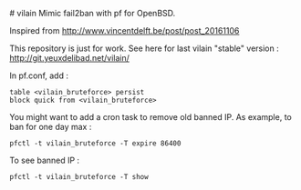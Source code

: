 # vilain
Mimic fail2ban with pf for OpenBSD.

Inspired from http://www.vincentdelft.be/post/post_20161106

This repository is just for work.
See here for last vilain "stable" version : http://git.yeuxdelibad.net/vilain/  


In pf.conf, add : 

    table <vilain_bruteforce> persist
    block quick from <vilain_bruteforce> 

You might want to add a cron task to remove old banned IP. As example, to ban for one day max : 

    pfctl -t vilain_bruteforce -T expire 86400

To see banned IP : 

    pfctl -t vilain_bruteforce -T show



